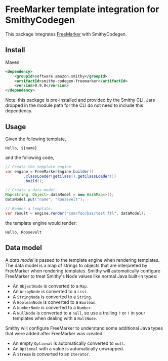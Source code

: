 # FreeMarker template integration for SmithyCodegen

This package integrates [FreeMarker](https://freemarker.apache.org/)
with SmithyCodegen.


## Install

Maven

```xml
<dependency>
    <groupId>software.amazon.smithy</groupId>
    <artifactId>smithy-codegen-freemarker</artifactId>
    <version>0.9.8</version>
</dependency>
```

Note: this package is pre-installed and provided by the Smithy CLI. Jars
dropped in the module path for the CLI do not need to include this
dependency.


## Usage

Given the following template,

```freemarker
Hello, ${name}
```

and the following code,

```java
// Create the template engine.
var engine = FreeMarkerEngine.builder()
        .classLoader(getClass().getClassLoader())
        .build();

// Create a data model.
Map<String, Object> dataModel = new HashMap<>();
dataModel.put("name", "Roosevelt");

// Render a template.
var result = engine.render("com/foo/baz/test.ftl", dataModel);
```

the template engine would render:

```
Hello, Roosevelt
```


## Data model

A *data model* is passed to the template engine when rendering templates.
The data model is a map of strings to objects that are interpreted by
FreeMarker when rendering templates. Smithy will automatically configure
FreeMarker to treat Smithy's Node values like normal Java built-in types:

* An `ObjectNode` is converted to a `Map`.
* An `ArrayNode` is converted to a `List`.
* A `StringNode` is converted to a `String`.
* A `BooleanNode` is converted to a `Boolean`.
* A `NumberNode` is converted to a `Number`.
* A `NullNode` is converted to a `null`, so use a trailing `?` or `!`
  in your templates when dealing with a `NullNode`.

Smithy will configure FreeMarker to understand some additional Java
types that were added after FreeMarker was created:

* An empty `Optional` is automatically converted to `null`.
* An `Optional` with a value is automatically unwrapped.
* A `Stream` is converted to an `Iterator`.
